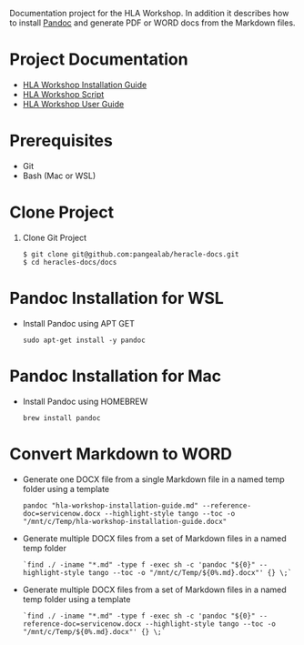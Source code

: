 Documentation project for the HLA Workshop. In addition it describes how to install [Pandoc](https://pandoc.org/MANUAL.html) and generate PDF or WORD docs from the Markdown files.

# Project Documentation

* [HLA Workshop Installation Guide](docs/hla-workshop-installation-guide.md)
* [HLA Workshop Script](docs/hla-workshop-script.md)
* [HLA Workshop User Guide](docs/hla-workshop-user-guide.md)

# Prerequisites

* Git 
* Bash (Mac or WSL)

# Clone Project

1. Clone Git Project

    ```
    $ git clone git@github.com:pangealab/heracle-docs.git
    $ cd heracles-docs/docs
    ```

# Pandoc Installation for WSL

* Install Pandoc using APT GET

    ```
    sudo apt-get install -y pandoc
    ```

# Pandoc Installation for Mac

* Install Pandoc using HOMEBREW

    ```
    brew install pandoc
    ```

# Convert Markdown to WORD

* Generate one DOCX file from a single Markdown file in a named temp folder using a template

    ```
    pandoc "hla-workshop-installation-guide.md" --reference-doc=servicenow.docx --highlight-style tango --toc -o "/mnt/c/Temp/hla-workshop-installation-guide.docx"
    ```

* Generate multiple DOCX files from a set of Markdown files in a named temp folder

    ```
    `find ./ -iname "*.md" -type f -exec sh -c 'pandoc "${0}" --highlight-style tango --toc -o "/mnt/c/Temp/${0%.md}.docx"' {} \;`
    ```

* Generate multiple DOCX files from a set of Markdown files in a named temp folder using a template

    ```
    `find ./ -iname "*.md" -type f -exec sh -c 'pandoc "${0}" --reference-doc=servicenow.docx --highlight-style tango --toc -o "/mnt/c/Temp/${0%.md}.docx"' {} \;`
    ```